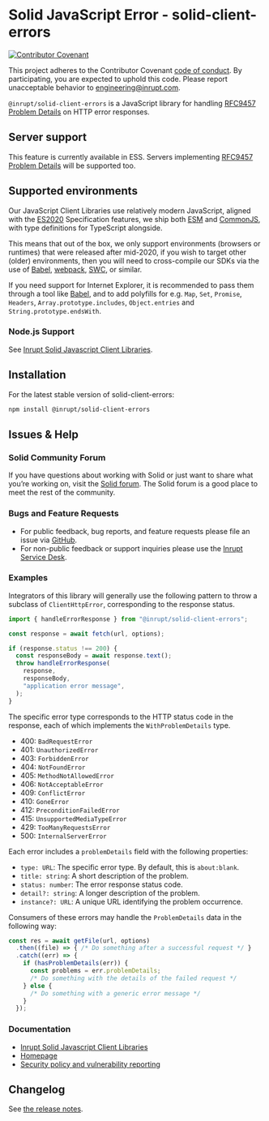 # Solid JavaScript Error - solid-client-errors

[![Contributor
Covenant](https://img.shields.io/badge/Contributor%20Covenant-2.1-4baaaa.svg)](CODE-OF-CONDUCT.md)

This project adheres to the Contributor Covenant [code of
conduct](CODE-OF-CONDUCT.md). By participating, you are expected to uphold this
code. Please report unacceptable behavior to
[engineering@inrupt.com](mailto:engineering@inrupt.com).

`@inrupt/solid-client-errors` is a JavaScript library for handling [RFC9457 Problem Details](https://www.rfc-editor.org/rfc/rfc9457) on HTTP error responses.

## Server support

This feature is currently available in ESS. Servers implementing [RFC9457 Problem Details](https://www.rfc-editor.org/rfc/rfc9457) will be supported too.

## Supported environments

Our JavaScript Client Libraries use relatively modern JavaScript, aligned with
the [ES2020](https://262.ecma-international.org/11.0/) Specification features, we
ship both [ESM](https://nodejs.org/docs/latest-v16.x/api/esm.html) and
[CommonJS](https://nodejs.org/docs/latest-v16.x/api/modules.html), with type
definitions for TypeScript alongside.

This means that out of the box, we only support environments (browsers or
runtimes) that were released after mid-2020, if you wish to target other (older)
environments, then you will need to cross-compile our SDKs via the use of
[Babel](https://babeljs.io), [webpack](https://webpack.js.org/),
[SWC](https://swc.rs/), or similar.

If you need support for Internet Explorer, it is recommended to pass them
through a tool like [Babel](https://babeljs.io), and to add polyfills for e.g.
`Map`, `Set`, `Promise`, `Headers`, `Array.prototype.includes`, `Object.entries`
and `String.prototype.endsWith`.

### Node.js Support

See [Inrupt Solid Javascript Client
Libraries](https://docs.inrupt.com/sdk/javascript-sdk#node.js-support).

## Installation

For the latest stable version of solid-client-errors:

```bash
npm install @inrupt/solid-client-errors
```

## Issues & Help

### Solid Community Forum

If you have questions about working with Solid or just want to share what you’re
working on, visit the [Solid forum](https://forum.solidproject.org/). The Solid
forum is a good place to meet the rest of the community.

### Bugs and Feature Requests

- For public feedback, bug reports, and feature requests please file an issue
  via [GitHub](https://github.com/inrupt/solid-client-errors-js/issues/).
- For non-public feedback or support inquiries please use the
  [Inrupt Service Desk](https://inrupt.atlassian.net/servicedesk).

### Examples

Integrators of this library will generally use the following pattern to throw
a subclass of `ClientHttpError`, corresponding to the response status.

```javascript
import { handleErrorResponse } from "@inrupt/solid-client-errors";

const response = await fetch(url, options);

if (response.status !== 200) {
  const responseBody = await response.text();
  throw handleErrorResponse(
    response,
    responseBody,
    "application error message",
  );
}
```

The specific error type corresponds to the HTTP status code in the response, each of
which implements the `WithProblemDetails` type.

- 400: `BadRequestError`
- 401: `UnauthorizedError`
- 403: `ForbiddenError`
- 404: `NotFoundError`
- 405: `MethodNotAllowedError`
- 406: `NotAcceptableError`
- 409: `ConflictError`
- 410: `GoneError`
- 412: `PreconditionFailedError`
- 415: `UnsupportedMediaTypeError`
- 429: `TooManyRequestsError`
- 500: `InternalServerError`

Each error includes a `problemDetails` field with the following properties:

- `type: URL`: The specific error type. By default, this is `about:blank`.
- `title: string`: A short description of the problem.
- `status: number`: The error response status code.
- `detail?: string`: A longer description of the problem.
- `instance?: URL`: A unique URL identifying the problem occurrence.

Consumers of these errors may handle the `ProblemDetails` data in the following way:

```javascript
const res = await getFile(url, options)
  .then((file) => { /* Do something after a successful request */ }
  .catch((err) => {
    if (hasProblemDetails(err)) {
      const problems = err.problemDetails;
      /* Do something with the details of the failed request */
    } else {
      /* Do something with a generic error message */
    }
  });
```

### Documentation

- [Inrupt Solid Javascript Client Libraries](https://docs.inrupt.com/sdk/javascript-sdk)
- [Homepage](https://docs.inrupt.com/)
- [Security policy and vulnerability reporting](./SECURITY.md)

## Changelog

See [the release notes](https://github.com/inrupt/solid-client-js/blob/main/CHANGELOG.md).
